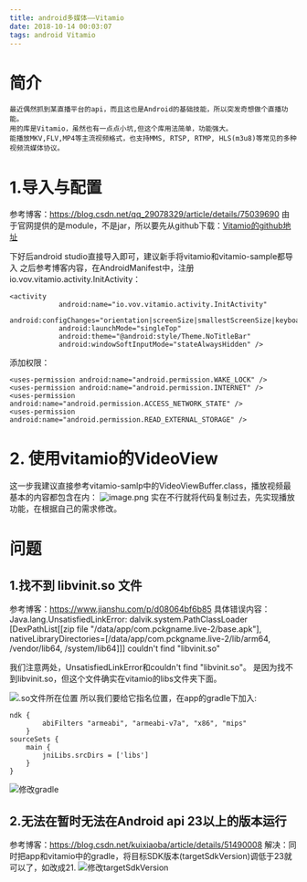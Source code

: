 ```yaml
---
title: android多媒体——Vitamio
date: 2018-10-14 00:03:07
tags: android Vitamio
---
```

# 简介
	最近偶然抓到某直播平台的api，而且这也是Android的基础技能，所以突发奇想做个直播功能。
	用的库是Vitamio，虽然也有一点点小坑,但这个库用法简单，功能强大。
	能播放MKV,FLV,MP4等主流视频格式，也支持MMS, RTSP, RTMP, HLS(m3u8)等常见的多种视频流媒体协议。

# 1.导入与配置
参考博客：https://blog.csdn.net/qq_29078329/article/details/75039690
由于官网提供的是module，不是jar，所以要先从github下载：[Vitamio的github地址](https://github.com/yixia/VitamioBundle)

下好后android studio直接导入即可，建议新手将vitamio和vitamio-sample都导入
之后参考博客内容，在AndroidManifest中，注册io.vov.vitamio.activity.InitActivity：
```
<activity
            android:name="io.vov.vitamio.activity.InitActivity"
            android:configChanges="orientation|screenSize|smallestScreenSize|keyboard|keyboardHidden|navigation"
            android:launchMode="singleTop"
            android:theme="@android:style/Theme.NoTitleBar"
            android:windowSoftInputMode="stateAlwaysHidden" />
```
添加权限：
```
<uses-permission android:name="android.permission.WAKE_LOCK" />
<uses-permission android:name="android.permission.INTERNET" />
<uses-permission android:name="android.permission.ACCESS_NETWORK_STATE" />
<uses-permission android:name="android.permission.READ_EXTERNAL_STORAGE" />
```

# 2. 使用vitamio的VideoView
这一步我建议直接参考vitamio-samlp中的VideoViewBuffer.class，播放视频最基本的内容都包含在内：
![image.png](https://upload-images.jianshu.io/upload_images/7037957-9fb531cfef60d637.png?imageMogr2/auto-orient/strip%7CimageView2/2/w/1240)
实在不行就将代码复制过去，先实现播放功能，在根据自己的需求修改。

# 问题
## 1.找不到 libvinit.so 文件
参考博客：https://www.jianshu.com/p/d08064bf6b85
具体错误内容：
Java.lang.UnsatisfiedLinkError: dalvik.system.PathClassLoader
[DexPathList[[zip file "/data/app/com.pckgname.live-2/base.apk"],
nativeLibraryDirectories=[/data/app/com.pckgname.live-2/lib/arm64, /vendor/lib64, /system/lib64]]] couldn't find "libvinit.so"

我们注意两处，UnsatisfiedLinkError和couldn't find "libvinit.so"。
是因为找不到libvinit.so，但这个文件确实在vitamio的libs文件夹下面。

![.so文件所在位置](https://upload-images.jianshu.io/upload_images/7037957-4ec9ef2ec4b1a6b2.png?imageMogr2/auto-orient/strip%7CimageView2/2/w/1240)
所以我们要给它指名位置，在app的gradle下加入:
```
ndk {
        abiFilters "armeabi", "armeabi-v7a", "x86", "mips"
    }
sourceSets {
    main {
        jniLibs.srcDirs = ['libs']
    }
}
```
![修改gradle](https://upload-images.jianshu.io/upload_images/7037957-8ebbac30e1e6b3a7.png?imageMogr2/auto-orient/strip%7CimageView2/2/w/1240)

## 2.无法在暂时无法在Android api 23以上的版本运行
参考博客：https://blog.csdn.net/kuixiaoba/article/details/51490008
解决：同时把app和vitamio中的gradle，将目标SDK版本(targetSdkVersion)调低于23就可以了，如改成21.
![修改targetSdkVersion](https://upload-images.jianshu.io/upload_images/7037957-6cbced2cb8827cfd.png?imageMogr2/auto-orient/strip%7CimageView2/2/w/1240)
